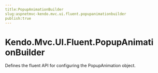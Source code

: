```yaml
---
title:PopupAnimationBuilder
slug:aspnetmvc-kendo.mvc.ui.fluent.popupanimationbuilder
publish:true
---
```


# Kendo.Mvc.UI.Fluent.PopupAnimationBuilder

Defines the fluent API for configuring the PopupAnimation object. 
